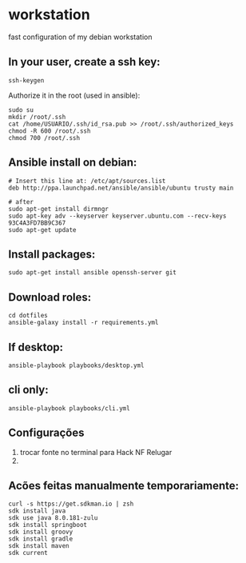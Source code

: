 # workstation

fast configuration of my debian workstation

## In your user, create a ssh key:

    ssh-keygen

Authorize it in the root (used in ansible):

    sudo su
    mkdir /root/.ssh
    cat /home/USUARIO/.ssh/id_rsa.pub >> /root/.ssh/authorized_keys
    chmod -R 600 /root/.ssh
    chmod 700 /root/.ssh

## Ansible install on debian:

    # Insert this line at: /etc/apt/sources.list
    deb http://ppa.launchpad.net/ansible/ansible/ubuntu trusty main

    # after
    sudo apt-get install dirmngr
    sudo apt-key adv --keyserver keyserver.ubuntu.com --recv-keys 93C4A3FD7BB9C367
    sudo apt-get update

## Install packages:

    sudo apt-get install ansible openssh-server git

## Download roles:

    cd dotfiles
    ansible-galaxy install -r requirements.yml

## If desktop:

    ansible-playbook playbooks/desktop.yml

## cli only:

    ansible-playbook playbooks/cli.yml

## Configurações

1. trocar fonte no terminal para Hack NF Relugar
2. 

## Acões feitas manualmente temporariamente:

    curl -s https://get.sdkman.io | zsh
    sdk install java
    sdk use java 8.0.181-zulu
    sdk install springboot
    sdk install groovy
    sdk install gradle
    sdk install maven
    sdk current

